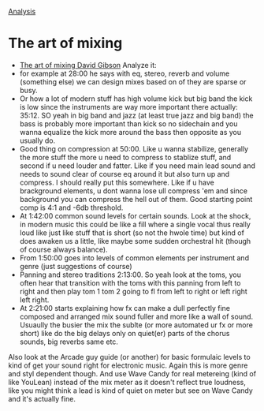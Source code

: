 [Analysis](../index.md)

# The art of mixing
- [The art of mixing David Gibson](https://www.youtube.com/watch?v=TEjOdqZFvhY)
Analyze it:
- for example at 28:00 he says with eq, stereo, reverb and volume (something else) we can design mixes based on of they are sparse or busy.
- Or how a lot of modern stuff has high volume kick but big band the kick is low since the instruments are way more important there actually: 35:12. SO yeah in big band and jazz (at least true jazz and big band) the bass is probably more important than kick so no sidechain and you wanna equalize the kick more around the bass then opposite as you usually do.
- Good thing on compression at 50:00. Like u wanna stabilize, generally the more stuff the more u need to compress to stablize stuff, and second if u need louder and fatter. Like if you need main lead sound and needs to sound clear of course eq around it but also turn up and compress. I should really put this somewhere. Like if u have brackground elements, u dont wanna lose ull compress 'em and since background you can compress the hell out of them. Good starting point comp is 4:1 and -6db threshold.
- At 1:42:00 common sound levels for certain sounds. Look at the shock, in modern music this could be like a fill where a single vocal thus really loud like just like stuff that is short (so not the hwole time) but kind of does awaken us a little, like maybe some sudden orchestral hit (though of course always balance).
- From 1:50:00 goes into levels of common elements per instrument and genre (just suggestions of course)
- Panning and stereo traditions 2:13:00. So yeah look at the toms, you often hear that transition with the toms with this panning from left to right and then play tom 1 tom 2 going to fl from left to right or left right left right.
- At 2:21:00 starts explaining how fx can make a dull perfectly fine composed and arranged mix sound fuller and more like a wall of sound. Usuaully the busier the mix the sublte (or more automated ur fx or more short) like do the big delays only on quiet(er) parts of the chorus sounds, big reverbs same etc.

Also look at the Arcade guy guide (or another) for basic formulaic levels to kind of get your sound right for electronic music. Again this is more genre and styl dependent though. And use Wave Candy for real metereing (kind of like YouLean) instead of the mix meter as it doesn't reflect true loudness, like you might think a lead is kind of quiet on meter but see on Wave Candy and it's actually fine.
